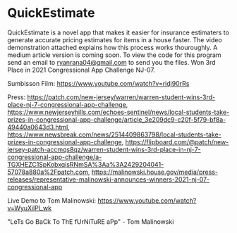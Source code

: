 # QuickEstimate

QuickEstimate is a novel app that makes it easier for insurance estimaters to generate  accurate pricing estimates for items in a house faster. The video demonstration attached explains how this process works thouroughly. A medium article version is coming soon. To view the code for this program send an email to ryanrana04@gmail.com to send you the files. Won 3rd Place in 2021 Congressional App Challenge NJ-07.

Sumbisson Film: https://www.youtube.com/watch?v=ridj90rRs

Press: https://patch.com/new-jersey/warren/warren-student-wins-3rd-place-nj-7-congressional-app-challenge, https://www.newjerseyhills.com/echoes-sentinel/news/local-students-take-prizes-in-congressional-app-challenge/article_3e209dc9-c20f-5f79-bf8a-49440a0643d3.html, https://www.newsbreak.com/news/2514409863798/local-students-take-prizes-in-congressional-app-challenge, https://flipboard.com/@patch/new-jersey-patch-accmqs8qz/warren-student-wins-3rd-place-in-nj-7-congressional-app-challenge/a-TGXHEZC1SpKobxqisRNmSA%3Aa%3A2429204041-57078a880a%2Fpatch.com, https://malinowski.house.gov/media/press-releases/representative-malinowski-announces-winners-2021-nj-07-congressional-app

Live Demo to Tom Malinowski: https://www.youtube.com/watch?v=WyuXilPl_wk

"LeTs Go BaCk To ThE fUrNiTuRE aPp" - Tom Malinowski
